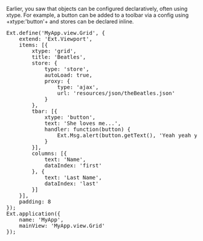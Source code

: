 Earlier, you saw that objects can be configured declaratively, often using xtype. For example,
a button can be added to a toolbar via a config using +xtype:'button'+ and stores can be
declared inline. 
<pre class="runnable">Ext.define('MyApp.view.Grid', {
    extend: 'Ext.Viewport',
    items: [{
        xtype: 'grid',
        title: 'Beatles',
        store: {
            type: 'store',
            autoLoad: true,
            proxy: {
                type: 'ajax',
                url: 'resources/json/theBeatles.json'
            }
        },
        tbar: [{
            xtype: 'button',
            text: 'She loves me...',
            handler: function(button) {
                Ext.Msg.alert(button.getText(), 'Yeah yeah yeah!');
            }
        }],
        columns: [{
            text: 'Name',
            dataIndex: 'first'
        }, {
            text: 'Last Name',
            dataIndex: 'last'
        }]
    }],
    padding: 8
});
Ext.application({
    name: 'MyApp',
    mainView: 'MyApp.view.Grid'
});
</pre>